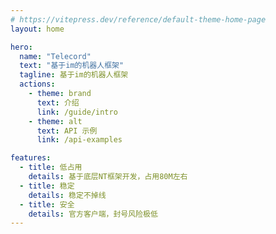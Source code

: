 ```yaml
---
# https://vitepress.dev/reference/default-theme-home-page
layout: home

hero:
  name: "Telecord"
  text: "基于im的机器人框架"
  tagline: 基于im的机器人框架
  actions:
    - theme: brand
      text: 介绍
      link: /guide/intro
    - theme: alt
      text: API 示例
      link: /api-examples

features:
  - title: 低占用
    details: 基于底层NT框架开发，占用80M左右
  - title: 稳定
    details: 稳定不掉线
  - title: 安全
    details: 官方客户端，封号风险极低
---
```


